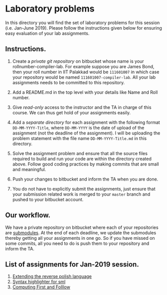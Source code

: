 # Laboratory problems

In this directory you will find the set of laboratory problems for
this session (i.e. Jan-June 2019). Please follow the instructions
given below for ensuring easy evaluation of your lab assignments.

## Instructions.

1. Create a _private git repository_ on bitbucket whose name is your
   rollnumber-compiler-lab. For example suppose you are James Bond,
   then your roll number in IIT Palakkad would be `111601007` in which
   case your repository would be named `111601007-compiler-lab`. All
   your lab assignments needs to be committed to this repository.

2. Add a README.md in the top level with your details like Name and
   Roll number.

3. Give _read-only_ access to the instructor and the TA in charge of
   this course. We can thus get hold of your assignments easily.

4. Add a _separate directory_ for each assignment with the following
   format `DD-MM-YYYY-Title`, where `DD-MM-YYYY` is the date of upload
   of the assignment (not the deadline of the assignment). I will be
   uploading the problem statement with the file name
   `DD-MM-YYYY-Title.md` in this directory.

5. Solve the assignment problem and ensure that all the source files
   required to build and run your code are within the directory
   created above. Follow good coding practices by making commits that
   are small and meaningful.

6. Push your changes to bitbucket and inform the TA when you are done.

7. You do not have to explicitly submit the assignments, just ensure
   that your submission related work is merged to your `master` branch
   and pushed to your bitbucket account.

## Our workflow.

We have a private repository on bitbucket where each of your
repositories are [submodules]. At the end of each deadline, we update
the submodules thereby getting all your assignments in one go. So if
you have missed on some commits, all you need to do is push them to
your repository and inform the TA.

## List of assignments for Jan-2019 session.

1. [Extending the reverse polish language](10-01-2019-Extending-RP.md)
2. [Syntax highlighter for sml](17-01-2019-Syntax-highlighter-SML.md)
3. [Computing First and Folllow](31-01-2019-First-and-Follow.md)

[submodules]: <https://git-scm.com/book/en/v2/Git-Tools-Submodules>

